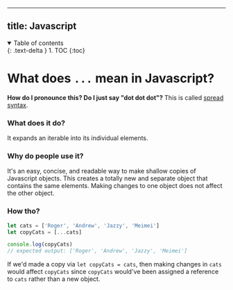 
---
title: Javascript
---

<details open markdown="block">
  <summary>
    Table of contents
  </summary>
  {: .text-delta }
1. TOC
{:toc}
</details>

# What does `...` mean in Javascript?
**How do I pronounce this? Do I just say "dot dot dot"?**
This is called [spread syntax](https://developer.mozilla.org/en-US/docs/Web/JavaScript/Reference/Operators/Spread_syntax).

### What does it do?
It expands an iterable into its individual elements.

### Why do people use it?
It's an easy, concise, and readable way to make shallow copies of Javascript objects. This creates a totally new and separate object that contains the same elements. Making changes to one object does not affect the other object.
  
### How tho?
```javascript
let cats = ['Roger', 'Andrew', 'Jazzy', 'Meimei']
let copyCats = [...cats]

console.log(copyCats)
// expected output: ['Roger', 'Andrew', 'Jazzy', 'Meimei']
```

If we'd made a copy via `let copyCats = cats`, then making changes in `cats` would affect `copyCats` since `copyCats` would've been assigned a reference to `cats` rather than a new object.

